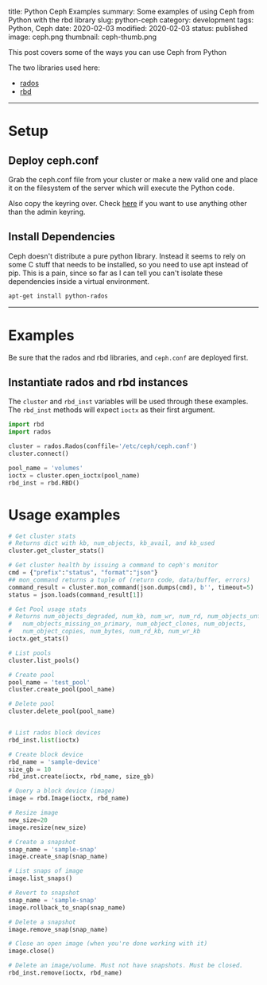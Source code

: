 title: Python Ceph Examples
summary: Some examples of using Ceph from Python with the rbd library
slug: python-ceph
category: development
tags: Python, Ceph
date: 2020-02-03
modified: 2020-02-03
status: published
image: ceph.png
thumbnail: ceph-thumb.png


This post covers some of the ways you can use Ceph from Python

The two libraries used here:

- [rados](https://docs.ceph.com/docs/master/rados/api/python/)
- [rbd](https://docs.ceph.com/docs/giant/rbd/librbdpy/)


---

# Setup

## Deploy ceph.conf

Grab the ceph.conf file from your cluster or make a new valid one and place
it on the filesystem of the server which will execute the Python code.

Also copy the keyring over. Check [here](https://docs.ceph.com/docs/master/rados/api/python/)
if you want to use anything other than the admin keyring.


## Install Dependencies

Ceph doesn't distribute a pure python library. Instead it seems to rely on some
C stuff that needs to be installed, so you need to use apt instead of pip.
This is a pain, since so far as I can tell you can't isolate these dependencies
inside a virtual environment.

```bash
apt-get install python-rados
```


---

# Examples

Be sure that the rados and rbd libraries, and `ceph.conf` are deployed first.

## Instantiate rados and rbd instances

The `cluster` and `rbd_inst` variables will be used through these examples.
The `rbd_inst` methods will expect `ioctx` as their first argument.

```python
import rbd
import rados

cluster = rados.Rados(conffile='/etc/ceph/ceph.conf')
cluster.connect()

pool_name = 'volumes'
ioctx = cluster.open_ioctx(pool_name)
rbd_inst = rbd.RBD()
```

# Usage examples

```python
# Get cluster stats
# Returns dict with kb, num_objects, kb_avail, and kb_used
cluster.get_cluster_stats()

# Get cluster health by issuing a command to ceph's monitor
cmd = {"prefix":"status", "format":"json"}
## mon_command returns a tuple of (return code, data/buffer, errors)
command_result = cluster.mon_command(json.dumps(cmd), b'', timeout=5)
status = json.loads(command_result[1])

# Get Pool usage stats
# Returns num_objects_degraded, num_kb, num_wr, num_rd, num_objects_unfound,
#   num_objects_missing_on_primary, num_object_clones, num_objects,
#   num_object_copies, num_bytes, num_rd_kb, num_wr_kb
ioctx.get_stats()

# List pools
cluster.list_pools()

# Create pool
pool_name = 'test_pool'
cluster.create_pool(pool_name)

# Delete pool
cluster.delete_pool(pool_name)


# List rados block devices
rbd_inst.list(ioctx)

# Create block device
rbd_name = 'sample-device'
size_gb = 10
rbd_inst.create(ioctx, rbd_name, size_gb)

# Query a block device (image)
image = rbd.Image(ioctx, rbd_name)

# Resize image
new_size=20
image.resize(new_size)

# Create a snapshot
snap_name = 'sample-snap'
image.create_snap(snap_name)

# List snaps of image
image.list_snaps()

# Revert to snapshot
snap_name = 'sample-snap'
image.rollback_to_snap(snap_name)

# Delete a snapshot
image.remove_snap(snap_name)

# Close an open image (when you're done working with it)
image.close()

# Delete an image/volume. Must not have snapshots. Must be closed.
rbd_inst.remove(ioctx, rbd_name)
```

